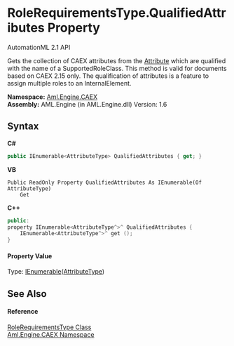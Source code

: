 # RoleRequirementsType.QualifiedAttributes Property 
AutomationML 2.1 API 

Gets the collection of CAEX attributes from the <a href="P_Aml_Engine_CAEX_RoleRequirementsType_Attribute">Attribute</a> which are qualified with the name of a SupportedRoleClass. This method is valid for documents based on CAEX 2.15 only. The qualification of attributes is a feature to assign multiple roles to an InternalElement.

**Namespace:**&nbsp;<a href="N_Aml_Engine_CAEX">Aml.Engine.CAEX</a><br />**Assembly:**&nbsp;AML.Engine (in AML.Engine.dll) Version: 1.6

## Syntax

**C#**<br />
``` C#
public IEnumerable<AttributeType> QualifiedAttributes { get; }
```

**VB**<br />
``` VB
Public ReadOnly Property QualifiedAttributes As IEnumerable(Of AttributeType)
	Get
```

**C++**<br />
``` C++
public:
property IEnumerable<AttributeType^>^ QualifiedAttributes {
	IEnumerable<AttributeType^>^ get ();
}
```


#### Property Value
Type: <a href="https://docs.microsoft.com/dotnet/api/system.collections.generic.ienumerable-1" target="_parent" rel="noopener noreferrer">IEnumerable</a>(<a href="T_Aml_Engine_CAEX_AttributeType">AttributeType</a>)

## See Also


#### Reference
<a href="T_Aml_Engine_CAEX_RoleRequirementsType">RoleRequirementsType Class</a><br /><a href="N_Aml_Engine_CAEX">Aml.Engine.CAEX Namespace</a><br />